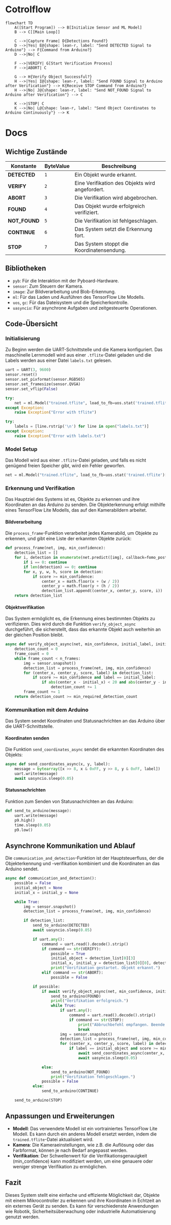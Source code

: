 # Cotrolflow

```mermaid
flowchart TD
    A([Start Program]) --> B[Initialize Sensor and ML Model]
    B --> C[[Main Loop]]
    
    C -->|Capture Frame| D{Detections Found?}
    D -->|Yes| E@{shape: lean-r, label: "Send DETECTED Signal to Arduino"} --> F{Command from Arduino?}
    D -->|No| C
    
    F -->|VERIFY| G[Start Verification Process]
    F -->|ABORT| C

    G --> H{Verify Object Successful?}
    H -->|Yes| I@{shape: lean-r, label: "Send FOUND Signal to Arduino after Verification"} --> K{Receive STOP Command from Arduino?}
    H -->|No| J@{shape: lean-r, label: "Send NOT_FOUND Signal to Arduino after Verification"} --> C
    
    K -->|STOP| C
    K -->|No| L@{shape: lean-r, label: "Send Object Coordinates to Arduino Continuously"} --> K

```
# Docs

## Wichtige Zustände
| Konstante     | ByteValue | Beschreibung|
|---------------|-----------|-------------
| **DETECTED**  | `1`       |Ein Objekt wurde erkannt.                          |
| **VERIFY**    | `2`       |Eine Verifikation des Objekts wird angefordert.    |  
| **ABORT**     | `3`       |Die Verifikation wird abgebrochen.                 |
| **FOUND**     | `4`       |Das Objekt wurde erfolgreich verifiziert.          |
| **NOT_FOUND** | `5`       |Die Verifikation ist fehlgeschlagen.               |
| **CONTINUE**  | `6`       |Das System setzt die Erkennung fort.               |   
| **STOP**      | `7`       |Das System stoppt die Koordinatensendung.          |

## Bibliotheken

- `pyb`: Für die Interaktion mit der Pyboard-Hardware.
- `sensor`: Zum Steuern der Kamera.
- `image`: Zur Bildverarbeitung und Blob-Erkennung.
- `ml`: Für das Laden und Ausführen des TensorFlow Lite Modells.
- `uos`, `gc`: Für das Dateisystem und die Speicherkontrolle.
- `uasyncio`: Für asynchrone Aufgaben und zeitgesteuerte Operationen.

## Code-Übersicht

### Initialisierung

Zu Beginn werden die UART-Schnittstelle und die Kamera konfiguriert. Das maschinelle Lernmodell wird aus einer `.tflite`-Datei geladen und die Labels werden aus einer Datei `labels.txt` gelesen.

```python
uart = UART(3, 9600)
sensor.reset()
sensor.set_pixformat(sensor.RGB565)
sensor.set_framesize(sensor.QVGA)
sensor.set_vflip(False)

try:
    net = ml.Model("trained.tflite", load_to_fb=uos.stat('trained.tflite')[6] > (gc.mem_free() - (64 * 1024)))
except Exception:
    raise Exception("Error with tflite")

try:
    labels = [line.rstrip('\n') for line in open("labels.txt")]
except Exception:
    raise Exception("Error with labels.txt")
```

### Model Setup

Das Modell wird aus einer `.tflite`-Datei geladen, und falls es nicht genügend freien Speicher gibt, wird ein Fehler geworfen.

```python
net = ml.Model("trained.tflite", load_to_fb=uos.stat('trained.tflite')[6] > (gc.mem_free() - (64 * 1024)))
```

### Erkennung und Verifikation

Das Hauptziel des Systems ist es, Objekte zu erkennen und ihre Koordinaten an das Arduino zu senden. Die Objekterkennung erfolgt mithilfe eines TensorFlow Lite Modells, das auf den Kamerabildern arbeitet.

#### Bildverarbeitung

Die `process_frame`-Funktion verarbeitet jedes Kamerabild, um Objekte zu erkennen, und gibt eine Liste der erkannten Objekte zurück:

```python
def process_frame(net, img, min_confidence):
    detection_list = []
    for i, detection in enumerate(net.predict([img], callback=fomo_post_process)):
        if i == 0: continue
        if len(detection) == 0: continue
        for x, y, w, h, score in detection:
            if score >= min_confidence:
                center_x = math.floor(x + (w / 2))
                center_y = math.floor(y + (h / 2))
                detection_list.append((center_x, center_y, score, i))
    return detection_list
```

#### Objektverifikation

Das System ermöglicht es, die Erkennung eines bestimmten Objekts zu verifizieren. Dies wird durch die Funktion `verify_object_async` durchgeführt, die sicherstellt, dass das erkannte Objekt auch weiterhin an der gleichen Position bleibt.

```python
async def verify_object_async(net, min_confidence, initial_label, initial_x, initial_y, n_frames=10, min_required_detection_count=8):
    detection_count = 0
    frame_count = 0
    while frame_count < n_frames:
        img = sensor.snapshot()
        detection_list = process_frame(net, img, min_confidence)
        for (center_x, center_y, score, label) in detection_list:
            if score >= min_confidence and label == initial_label:
                if abs(center_x - initial_x) < 20 and abs(center_y - initial_y) < 20:
                    detection_count += 1
        frame_count += 1
    return detection_count >= min_required_detection_count
```

### Kommunikation mit dem Arduino

Das System sendet Koordinaten und Statusnachrichten an das Arduino über die UART-Schnittstelle.

#### Koordinaten senden

Die Funktion `send_coordinates_async` sendet die erkannten Koordinaten des Objekts:

```python
async def send_coordinates_async(x, y, label):
    message = bytearray([x >> 8, x & 0xFF, y >> 8, y & 0xFF, label])
    uart.write(message)
    await uasyncio.sleep(0.05)
```

#### Statusnachrichten

Funktion zum Senden von Statusnachrichten an das Arduino:

```python
def send_to_arduino(message):
    uart.write(message)
    p9.high()
    time.sleep(0.05)
    p9.low()
```

## Asynchrone Kommunikation und Ablauf

Die `communication_and_detection`-Funktion ist der Hauptsteuerfluss, der die Objekterkennung und -verifikation kombiniert und die Koordinaten an das Arduino sendet.

```python
async def communication_and_detection():
    possible = False
    initial_object = None
    initial_x = initial_y = None

    while True:
        img = sensor.snapshot()
        detection_list = process_frame(net, img, min_confidence)

        if detection_list:
            send_to_arduino(DETECTED)
            await uasyncio.sleep(0.05)

            if uart.any():
                command = uart.read().decode().strip()
                if command == str(VERIFY):
                    possible = True
                    initial_object = detection_list[0][3]
                    initial_x, initial_y = detection_list[0][0], detection_list[0][1]
                    print("Verifikation gestartet. Objekt erkannt.")
                elif command == str(ABORT):
                    possible = False

            if possible:
                if await verify_object_async(net, min_confidence, initial_object, initial_x, initial_y):
                    send_to_arduino(FOUND)
                    print("Verifikation erfolgreich.")
                    while True:
                        if uart.any():
                            command = uart.read().decode().strip()
                            if command == str(STOP):
                                print("Abbruchbefehl empfangen. Beende die Koordinatensendung.")
                                break
                        img = sensor.snapshot()
                        detection_list = process_frame(net, img, min_confidence)
                        for (center_x, center_y, score, label) in detection_list:
                            if label == initial_object and score >= min_confidence:
                                await send_coordinates_async(center_x, center_y, label)
                                await uasyncio.sleep(0.05)

                else:
                    send_to_arduino(NOT_FOUND)
                    print("Verifikation fehlgeschlagen.")
                possible = False
            else:
                send_to_arduino(CONTINUE)

    send_to_arduino(STOP)
```

## Anpassungen und Erweiterungen

- **Modell**: Das verwendete Modell ist ein vortrainiertes TensorFlow Lite Modell. Es kann durch ein anderes Modell ersetzt werden, indem die `trained.tflite`-Datei aktualisiert wird.
- **Kamera**: Die Kameraeinstellungen, wie z.B. die Auflösung oder das Farbformat, können je nach Bedarf angepasst werden.
- **Verifikation**: Der Schwellenwert für die Verifikationsgenauigkeit (min_confidence) kann modifiziert werden, um eine genauere oder weniger strenge Verifikation zu ermöglichen.

## Fazit

Dieses System stellt eine einfache und effiziente Möglichkeit dar, Objekte mit einem Mikrocontroller zu erkennen und ihre Koordinaten in Echtzeit an ein externes Gerät zu senden. Es kann für verschiedenste Anwendungen wie Robotik, Sicherheitsüberwachung oder industrielle Automatisierung genutzt werden.
